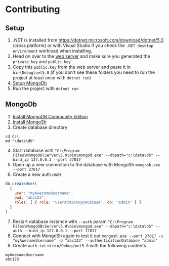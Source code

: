 # Contributing
## Setup
1. .NET is installed from https://dotnet.microsoft.com/download/dotnet/5.0 (cross platform) or with Visual Studio if you check the `.NET desktop environment` workload when installing.
2. Head on over to the [web server](https://github.com/Raccoons-Rise-Up/website/blob/main/.github/CONTRIBUTING.md#setup) and make sure you generated the `private.key` and `public.key`
3. Copy this `public.key` from the web server and paste it in `bin\Debug\net5.0` (if you don't see these folders you need to run the project at least once with `dotnet run`)
4. [Setup MongoDb](#mongodb)
5. Run the project with `dotnet run`

## MongoDb
1. [Install MongoDB Community Edition](https://docs.mongodb.com/manual/tutorial/install-mongodb-on-windows/#install-mongodb-community-edition)
2. [Install MongoSh](https://docs.mongodb.com/manual/tutorial/install-mongodb-on-windows/#install-mongosh)
3. Create database directory
```
cd C:\
md "\data\db"
```
4. Start database with `"C:\Program Files\MongoDB\Server\5.0\bin\mongod.exe" --dbpath="c:\data\db" --bind_ip 127.0.0.1 --port 27017`
5. Open up a new connection to the database with MongoSh `mongosh.exe --port 27017`
6. Create a new auth user
```js
db.createUser(
  {
    user: "myAwesomeUsername",
    pwd: "abc123",
    roles: [ { role: "userAdminAnyDatabase", db: "admin" } ]
  }
)
```
7. Restart database instance with `--auth` param `"C:\Program Files\MongoDB\Server\5.0\bin\mongod.exe" --dbpath="c:\data\db" --auth --bind_ip 127.0.0.1 --port 27017`
8. Connect with MongoSh again to test it out `mongosh.exe --port 27017 -u "myAwesomeUsername" -p "abc123" --authenticationDatabase "admin"`
9. Create `auth.txt` in `bin/Debug/net5.0` with the following contents
```
myAwesomeUsername
abc123
```
